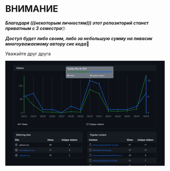 # ВНИМАНИЕ

***Благодаря (((некоторым личностям))) этот репозиторий станет приватным с 3 семестра***🙄

***Доступ будет либо своим, либо за небольшую сумму на пивасик многоуважаемому автору сие кода***🤗


Уважайте друг друга

![Traffic](traffic.png)